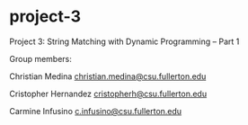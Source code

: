 # project-3
Project 3: String Matching with Dynamic Programming – Part 1

Group members:

Christian Medina christian.medina@csu.fullerton.edu

Cristopher Hernandez cristopherh@csu.fullerton.edu

Carmine Infusino c.infusino@csu.fullerton.edu
